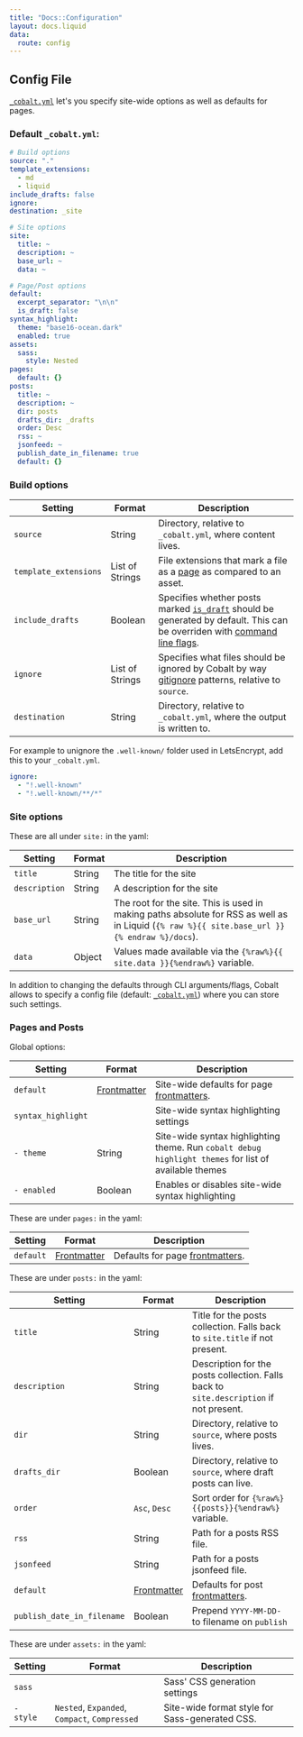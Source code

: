 ```yaml
---
title: "Docs::Configuration"
layout: docs.liquid
data:
  route: config
---
```

## Config File

[`_cobalt.yml`](/docs/directory) let's you specify site-wide options as well as defaults for pages.

### Default `_cobalt.yml`:

```yml
# Build options
source: "."
template_extensions:
  - md
  - liquid
include_drafts: false
ignore:
destination: _site

# Site options
site:
  title: ~
  description: ~
  base_url: ~
  data: ~

# Page/Post options
default:
  excerpt_separator: "\n\n"
  is_draft: false
syntax_highlight:
  theme: "base16-ocean.dark"
  enabled: true
assets:
  sass:
    style: Nested
pages:
  default: {}
posts:
  title: ~
  description: ~
  dir: posts
  drafts_dir: _drafts
  order: Desc
  rss: ~
  jsonfeed: ~
  publish_date_in_filename: true
  default: {}
```

### Build options

Setting               | Format          | Description
----------------------|-----------------|------------
`source`              | String          | Directory, relative to `_cobalt.yml`, where content lives.
`template_extensions` | List of Strings | File extensions that mark a file as a [page](/docs/pages) as compared to an asset.
`include_drafts`      | Boolean         | Specifies whether posts marked [`is_draft`](/docs/pages) should be generated by default.  This can be overriden with [command line flags](/docs/usage).
`ignore`              | List of Strings | Specifies what files should be ignored by Cobalt by way [gitignore](https://git-scm.com/docs/gitignore) patterns, relative to `source`.
`destination`         | String          | Directory, relative to `_cobalt.yml`, where the output is written to.

For example to unignore the `.well-known/` folder used in LetsEncrypt, add this to your `_cobalt.yml`.

```yaml
ignore:
  - "!.well-known"
  - "!.well-known/**/*"
```

### Site options

These are all under `site:` in the yaml:

Setting       | Format | Description
--------------|--------|------------
`title`       | String | The title for the site
`description` | String | A description for the site
`base_url`    | String | The root for the site.  This is used in making paths absolute for RSS as well as in Liquid (`{% raw %}{{ site.base_url }}{% endraw %}/docs`).
`data`        | Object | Values made available via the `{%raw%}{{ site.data }}{%endraw%}` variable.

In addition to changing the defaults through CLI arguments/flags, Cobalt allows
to specify a config file (default: [`_cobalt.yml`](/docs/directory)) where you
can store such settings.

### Pages and Posts

Global options:

Setting            | Format      | Description
-------------------|-------------|------------
`default`          | [Frontmatter](/docs/front) | Site-wide defaults for page [frontmatters](/docs/front).
`syntax_highlight` |             | Site-wide syntax highlighting settings
`- theme`          | String      | Site-wide syntax highlighting theme.  Run `cobalt debug highlight themes` for list of available themes
`- enabled`        | Boolean     | Enables or disables site-wide syntax highlighting

These are under `pages:` in the yaml:

Setting            | Format      | Description
-------------------|-------------|------------
`default`          | [Frontmatter](/docs/front) | Defaults for page [frontmatters](/docs/front).

These are under `posts:` in the yaml:

Setting       | Format          | Description
--------------|-----------------|------------
`title`       | String        | Title for the posts collection.  Falls back to `site.title` if not present.
`description` | String        | Description for the posts collection.  Falls back to `site.description` if not present.
`dir`         | String        | Directory, relative to `source`, where posts lives.
`drafts_dir`  | Boolean       | Directory, relative to `source`, where draft posts can live.
`order`       | `Asc`, `Desc` | Sort order for `{%raw%}{{posts}}{%endraw%}` variable.
`rss`         | String        | Path for a posts RSS file.
`jsonfeed`    | String        | Path for a posts jsonfeed file.
`default`     | [Frontmatter](/docs/front) | Defaults for post [frontmatters](/docs/front).
`publish_date_in_filename`|Boolean| Prepend `YYYY-MM-DD-` to filename on `publish`

These are under `assets:` in the yaml:

Setting       | Format | Description
--------------|--------|------------
`sass`        |        | Sass' CSS generation settings
`- style`     | `Nested`, `Expanded`, `Compact`, `Compressed` | Site-wide format style for Sass-generated CSS.
